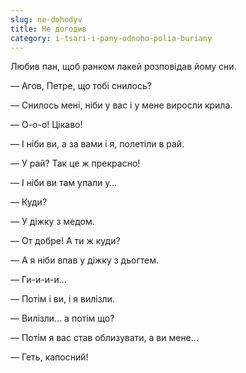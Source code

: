 ```yaml
---
slug: ne-dohodyv
title: Не догодив
category: i-tsari-i-pany-odnoho-polia-buriany
---
```

Любив пан, щоб ранком лакей розповідав йому сни.

— Агов, Петре, що тобі снилось?

— Снилось мені, ніби у вас і у мене виросли крила.

— О-о-о! Цікаво!

— І ніби ви, а за вами і я, полетіли в рай.

— У рай? Так це ж прекрасно!

— І ніби ви там упали у…

— Куди?

— У діжку з медом.

— От добре! А ти ж куди?

— А я ніби впав у діжку з дьогтем.

— Ги-и-и-и…

— Потім і ви, і я вилізли.

— Вилізли… а потім що?

— Потім я вас став облизувати, а ви мене…

— Геть, капосний!
